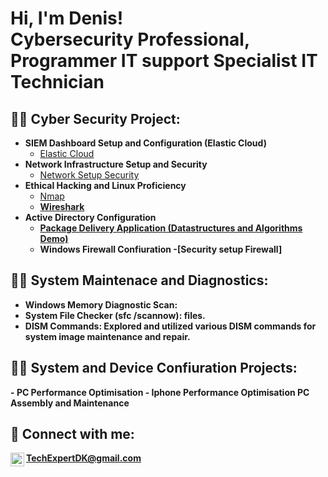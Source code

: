 <h1>Hi, I'm Denis! <br/><a></a><a> Cybersecurity Professional, Programmer IT support Specialist IT Technician</a></h1>

<h2>👨‍💻 Cyber Security Project:</h2>

- <b>SIEM Dashboard Setup and Configuration (Elastic Cloud)</b>
  - [Elastic Cloud](https://github.com/ByteBanterDK/ElasticCloud)
- <b>Network Infrastructure Setup and Security </b>
  - [Network Setup Security](https://github.com/ByteBanterDK/network-setup-security) <b><i></b></i>
- <b>Ethical Hacking and Linux Proficiency</b>
  - [Nmap](https://github.com/joshmadakor1/EncrypterPOC)<b>
  - [Wireshark](https://github.com/joshmadakor1/Key-Logger-With-Email)
- <b>Active Directory Configuration</b>
  - [Package Delivery Application (Datastructures and Algorithms Demo)](https://github.com/joshmadakor1/Package-Delivery-Pathfinding-Algorithm)
  - <b>Windows Firewall Confiuration</b>
   -[Security setup Firewall]
<h2>👨‍💻 System Maintenace and Diagnostics:</h2>
<ul><li><b>Windows Memory Diagnostic Scan</b>: 
</li>
      <li><b>System File Checker (sfc /scannow)</b>: files.</li>
      <li><b>DISM Commands</b>: Explored and utilized various DISM commands for system image maintenance and repair.</li>
    </ul>
  </li>
</ul>
<h2>👨‍💻 System and Device Confiuration Projects:</h2>
- <b>PC Performance Optimisation</b>
- <b>Iphone Performance Optimisation</b>
 <b>PC Assembly and Maintenance</b>
 <b></b>

<h2> 🤳 Connect with me:</h2>

<img align="left" alt="ByteBanterDK | Gmail" width="22px" src="https://static.vecteezy.com/system/resources/previews/016/716/465/original/gmail-icon-free-png.png"/>TechExpertDK@gmail.com

<!--
**joshmadakor1/joshmadakor1** is a ✨ _special_ ✨ repository because its `README.md` (this file) appears on your GitHub profile.

Here are some ideas to get you started:

- 🔭 I’m currently working on ...
- 🌱 I’m currently learning ...
- 👯 I’m looking to collaborate on ...
- 🤔 I’m looking for help with ...
- 💬 Ask me about ...
- 📫 How to reach me: ...
- 😄 Pronouns: ...
- ⚡ Fun fact: ...
-->
